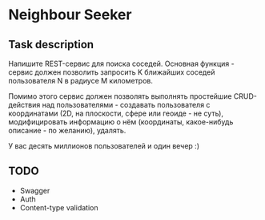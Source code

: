 Neighbour Seeker
================

Task description
----------------

Напишите REST-сервис для поиска соседей.
Основная функция - сервис должен позволить запросить K ближайших соседей пользователя N в радиусе M километров.

Помимо этого сервис должен позволять выполнять простейшие CRUD-действия над пользователями -
создавать пользователя с координатами (2D, на плоскости, сфере или геоиде - не суть),
модифицировать информацию о нём (координаты, какое-нибудь описание - по желанию), удалять.

У вас десять миллионов пользователей и один вечер :)

TODO
----
- Swagger
- Auth
- Content-type validation
